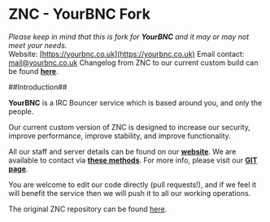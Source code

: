 ZNC - YourBNC Fork
==================
*Please keep in mind that this is fork for __YourBNC__ and it may or may not meet your needs.*  
Website: [https://yourbnc.co.uk](https://yourbnc.co.uk)
Email contact: [mail@yourbnc.co.uk](mailto:mail@yourbnc.co.uk)
Changelog from ZNC to our current custom build can be found [__here__](https://github.com/YourBNC/znc/compare/znc:master...master).

##Introduction##

__YourBNC__ is a IRC Bouncer service which is based around you, and only the people.

Our current custom version of ZNC is designed to increase our security, improve performance, improve stability, and improve functionality.

All our staff and server details can be found on our [__website__](https://yourbnc.co.uk).
We are available to contact via [__these methods__](https://yourbnc.co.uk/contact.php).
For more info, please visit our [__GIT page__](https://yourbnc.co.uk/git.php).

You are welcome to edit our code directly (pull requests!), and if we feel it will benefit the service then we will push it to all our working operations.


The original ZNC repository can be found [here](https://github.com/znc/znc).

